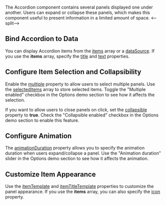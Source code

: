 The Accordion component contains several panels displayed one under another. Users can expand or collapse these panels, which makes this component useful to present information in a limited amount of space.
<--split-->

## Bind Accordion to Data

You can display Accordion items from the [items](/Documentation/ApiReference/UI_Components/dxAccordion/Configuration/items/) array or a [dataSource](/Documentation/ApiReference/UI_Components/dxAccordion/Configuration/#dataSource). If you use the **items** array, specify the [title](/Documentation/ApiReference/UI_Components/dxAccordion/Configuration/items/#title) and [text](/Documentation/ApiReference/UI_Components/dxAccordion/Configuration/items/#text) properties.

## Configure Item Selection and Collapsibility

Enable the [multiple](/Documentation/ApiReference/UI_Components/dxAccordion/Configuration/#multiple) property to allow users to select multiple panels. Use the [selectedItems](/Documentation/ApiReference/UI_Components/dxAccordion/Configuration/#selectedItems) array to store selected items. Toggle the "Multiple enabled" checkbox in the Options demo section to see how it affects the selection.

If you want to allow users to close panels on click, set the [collapsible](/Documentation/ApiReference/UI_Components/dxAccordion/Configuration/#collapsible) property to **true**. Check the "Collapsible enabled" checkbox in the Options demo section to enable this feature.

## Configure Animation

The [animationDuration](/Documentation/ApiReference/UI_Components/dxAccordion/Configuration/#animationDuration) property allows you to specify the animation duration when users expand/collapse a panel. Use the "Animation duration" slider in the Options demo section to see how it affects the animation.

## Customize Item Appearance

Use the [itemTemplate](/Documentation/ApiReference/UI_Components/dxAccordion/Configuration/#itemTemplate) and [itemTitleTemplate](/Documentation/ApiReference/UI_Components/dxAccordion/Configuration/#itemTitleTemplate) properties to customize the panel appearance. If you use the **items** array, you can also specify the [icon](/Documentation/ApiReference/UI_Components/dxAccordion/Configuration/items/#icon) property.